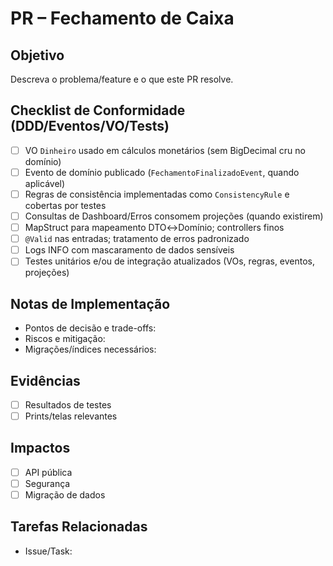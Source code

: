 # PR – Fechamento de Caixa

## Objetivo

Descreva o problema/feature e o que este PR resolve.

## Checklist de Conformidade (DDD/Eventos/VO/Tests)

- [ ] VO `Dinheiro` usado em cálculos monetários (sem BigDecimal cru no domínio)
- [ ] Evento de domínio publicado (`FechamentoFinalizadoEvent`, quando aplicável)
- [ ] Regras de consistência implementadas como `ConsistencyRule` e cobertas por testes
- [ ] Consultas de Dashboard/Erros consomem projeções (quando existirem)
- [ ] MapStruct para mapeamento DTO↔Domínio; controllers finos
- [ ] `@Valid` nas entradas; tratamento de erros padronizado
- [ ] Logs INFO com mascaramento de dados sensíveis
- [ ] Testes unitários e/ou de integração atualizados (VOs, regras, eventos, projeções)

## Notas de Implementação

- Pontos de decisão e trade-offs:
- Riscos e mitigação:
- Migrações/índices necessários:

## Evidências

- [ ] Resultados de testes
- [ ] Prints/telas relevantes

## Impactos

- [ ] API pública
- [ ] Segurança
- [ ] Migração de dados

## Tarefas Relacionadas

- Issue/Task:
